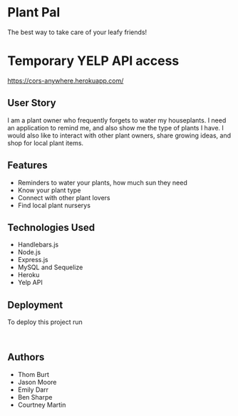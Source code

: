 # Plant Pal
The best way to take care of your leafy friends!

# Temporary YELP API access
https://cors-anywhere.herokuapp.com/

## User Story
I am a plant owner who frequently forgets to water my houseplants. I need an application to remind me, and also show me the type of plants I have.
I would also like to interact with other plant owners, share growing ideas, and shop for local plant items.

## Features
- Reminders to water your plants, how much sun they need
- Know your plant type
- Connect with other plant lovers
- Find local plant nurserys

## Technologies Used
- Handlebars.js
- Node.js
- Express.js
- MySQL and Sequelize
- Heroku
- Yelp API

## Deployment

To deploy this project run

```bash
  
```



## Authors

- Thom Burt
- Jason Moore
- Emily Darr
- Ben Sharpe
- Courtney Martin